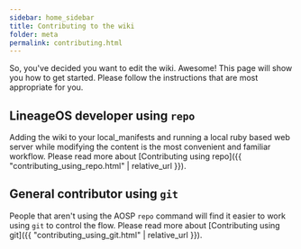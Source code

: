 ```yaml
---
sidebar: home_sidebar
title: Contributing to the wiki
folder: meta
permalink: contributing.html
---
```

So, you've decided you want to edit the wiki. Awesome! This page will show you how to get started. Please follow the instructions that are most appropriate for you.

## LineageOS developer using `repo`

Adding the wiki to your local_manifests and running a local ruby based web server while modifying the content is the most convenient and familiar workflow. Please read more about [Contributing using repo]({{ "contributing_using_repo.html" | relative_url }}).

## General contributor using `git`

People that aren't using the AOSP `repo` command will find it easier to work using `git` to control the flow. Please read more about [Contributing using git]({{ "contributing_using_git.html" | relative_url }}).
